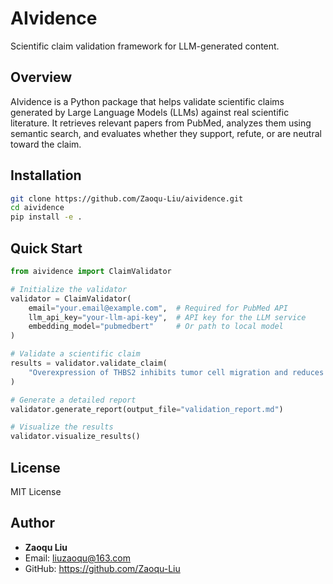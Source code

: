 # AIvidence

Scientific claim validation framework for LLM-generated content.

## Overview

AIvidence is a Python package that helps validate scientific claims generated by Large Language Models (LLMs) against real scientific literature. It retrieves relevant papers from PubMed, analyzes them using semantic search, and evaluates whether they support, refute, or are neutral toward the claim.

## Installation

```bash
git clone https://github.com/Zaoqu-Liu/aividence.git
cd aividence
pip install -e .
```

## Quick Start

```python
from aividence import ClaimValidator

# Initialize the validator
validator = ClaimValidator(
    email="your.email@example.com",  # Required for PubMed API
    llm_api_key="your-llm-api-key",  # API key for the LLM service
    embedding_model="pubmedbert"     # Or path to local model
)

# Validate a scientific claim
results = validator.validate_claim(
    "Overexpression of THBS2 inhibits tumor cell migration and reduces cancer progression"
)

# Generate a detailed report
validator.generate_report(output_file="validation_report.md")

# Visualize the results
validator.visualize_results()
```

## License

MIT License

## Author

- **Zaoqu Liu**
- Email: liuzaoqu@163.com
- GitHub: https://github.com/Zaoqu-Liu
